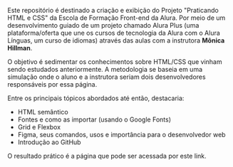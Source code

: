 
Este repositório é destinado a criação e exibição do Projeto "Praticando HTML e CSS" da Escola de Formação Front-end da Alura.
Por meio de um desenvolvimento guiado de um projeto chamado Alura Plus (uma plataforma/oferta que une os cursos de tecnologia da Alura com o Alura Línguas, um curso de idiomas) através das aulas com a instrutora **Mônica Hillman**.

O objetivo é sedimentar os conhecimentos sobre HTML/CSS que vinham sendo estudados anteriormente. A metodologia se baseia em uma simulação onde o aluno e a instrutora seriam dois desenvolvedores responsáveis por essa página.

Entre os principais tópicos abordados até então, destacaria:

* HTML semântico
* Fontes e como as importar (usando o Google Fonts)
* Grid e Flexbox
* Figma, seus comandos, usos e importância para o desenvolvedor web
* Introdução ao GitHub

O resultado prático é a página que pode ser acessada por este link. 

